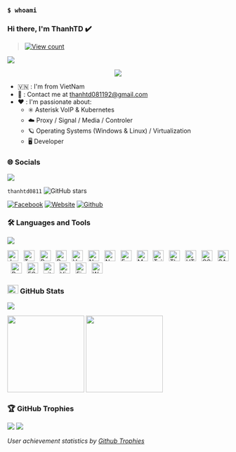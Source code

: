 ### `$ whoami`

### Hi there, I'm ThanhTD ✔️

> [![View count](https://visitcount.itsvg.in/api?id=cfotel2604&color=6&icon=0&pretty=true)](https://visitcount.itsvg.in/api?id=cfotel2604)

<img src="https://user-images.githubusercontent.com/73097560/115834477-dbab4500-a447-11eb-908a-139a6edaec5c.gif">

<p align="center" color="#36BCF7FF"><img src="https://readme-typing-svg.herokuapp.com?lines=I'm+a+Full+Stack+Developer;I'm+a+System+Engineer;I'm+a+DevSecOps Engineer"></p>

- 🇻🇳 : I'm from VietNam
- 📧 : Contact me at [thanhtd081192@gmail.com](mailto:thanhtd081192@gmail)
- ❤️ : I'm passionate about:
  - ✳️ Asterisk VoIP & Kubernetes
  - ☁️ Proxy / Signal / Media / Controler
  - 🪐 Operating Systems (Windows & Linux) / Virtualization
  - 🖥️ Developer

### 🌐 Socials
<img src="https://user-images.githubusercontent.com/73097560/115834477-dbab4500-a447-11eb-908a-139a6edaec5c.gif">

`thanhtd0811`
![GitHub stars](https://img.shields.io/github/stars/cfotel2604?style=social)

[![Facebook](https://img.shields.io/badge/Facebook-1877F2?style=for-the-badge&logo=facebook&logoColor=white)](https://www.facebook.com/tran.thanh.549)
[![Website](https://img.shields.io/badge/website-000000?style=for-the-badge&logo=About.me&logoColor=white)](https://blog.network.com/)
[![Github](https://img.shields.io/badge/GitHub-100000?style=for-the-badge&logo=github&logoColor=white)](https://github.com/cfotel2604/)

### 🛠 Languages and Tools
<img src="https://user-images.githubusercontent.com/73097560/115834477-dbab4500-a447-11eb-908a-139a6edaec5c.gif">

<img src="https://img.shields.io/badge/JavaScript-282C34?logo=javascript&logoColor=F7DF1E" title="JavaScript" height="25"/> &nbsp;
<img src="https://img.shields.io/badge/TypeScript-282C34?logo=typescript&logoColor=3178C6" title="TypeScript" height="25"/> &nbsp;
<img src="https://img.shields.io/badge/ReactJS-282C34?logo=react&logoColor=61DAFB" title="ReactJS" height="25"/> &nbsp;
<img src="https://img.shields.io/badge/Redux-282C34?logo=redux&logoColor=764ABC" title="Redux" height="25"/> &nbsp;
<img src="https://img.shields.io/badge/Vue.js-282C34?logo=vue.js&logoColor=4FC08D" title="Vue.js" height="25"/> &nbsp;
<img src="https://img.shields.io/badge/Nuxt.js-282C34?logo=nuxt.js&logoColor=4FC08D" title="Nuxt.js" height="25"/> &nbsp;
<img src="https://img.shields.io/badge/Node.js-282C34?logo=node.js&logoColor=00F200" title="Node.js" height="25"/> &nbsp;
<img src="https://img.shields.io/badge/Express-282C34?logo=express&logoColor=FFFFFF" title="Express.js" height="25"/> &nbsp;
<img src="https://img.shields.io/badge/MongoDB-282C34?logo=mongodb&logoColor=47A248" title="MongoDB" height="25"/> &nbsp;
<img src="https://img.shields.io/badge/Tailwind%20CSS-282C34?logo=tailwind-css&logoColor=38B2AC" title="TailwindCSS" height="25"/> &nbsp;
<img src="https://img.shields.io/badge/Three.js-282C34?logo=three.js&logoColor=FFFFFF" title="Three.js" height="25"/> &nbsp;
<img src="https://img.shields.io/badge/HTML5-282C34?logo=html5&logoColor=E34F26" title="HTML5" height="25"/> &nbsp;
<img src="https://img.shields.io/badge/CSS3-282C34?logo=css3&logoColor=1572B6" title="CSS3" height="25"/> &nbsp;
<img src="https://img.shields.io/badge/Sass-282C34?logo=sass&logoColor=CC6699" title="SASS" height="25"/> &nbsp;
<img src="https://img.shields.io/badge/Bootstrap-282C34?logo=bootstrap&logoColor=7952B3" title="Bootstrap" height="25"/> &nbsp;
<img src="https://img.shields.io/badge/ESLint-282C34?logo=eslint&logoColor=4B32C3" title="ESLint" height="25"/> &nbsp;
<img src="https://img.shields.io/badge/git-282C34?logo=git&logoColor=F05032" title="git" height="25"/> &nbsp;
<img src="https://img.shields.io/badge/VS%20Code-282C34?logo=visual-studio-code&logoColor=007ACC"  title="Visual Studio Code" height="25"/> &nbsp;
<img src="https://img.shields.io/badge/Firebase-282C34?logo=firebase&logoColor=FFCA28" title="Firebase" height="25"/> &nbsp;
<img src="https://img.shields.io/badge/WordPress-282C34?logo=wordPress&logoColor=21759B" title="WordPress" height="25"/> &nbsp;

### <img src="https://media.giphy.com/media/cj87CxfRtrUifF3Ryk/giphy.gif" width="25px" height="20px"> GitHub Stats
<img src="https://user-images.githubusercontent.com/73097560/115834477-dbab4500-a447-11eb-908a-139a6edaec5c.gif">

[<img src="https://github-readme-stats.vercel.app/api?username=cfotel2604&show_icons=true&count_private=true&bg_color=30,e96443,904e95&title_color=fff&text_color=fff&include_all_commits=true" height="175">](https://github-readme-stats.vercel.app/api?username=cfotel2604)
[<img src="https://github-readme-stats.vercel.app/api/top-langs/?username=cfotel2604&layout=compact&bg_color=30,e96443,904e95&title_color=fff&text_color=fff" height="175">](https://github-readme-stats.vercel.app/api/top-langs/?username=cfotel2604)

### 🏆 GitHub Trophies
<img src="https://user-images.githubusercontent.com/73097560/115834477-dbab4500-a447-11eb-908a-139a6edaec5c.gif">

<a href="https://github-trophies.vercel.app/?username=cfotel2604" target="_blank">
  <img src="https://github-trophies.vercel.app/?username=cfotel2604&theme=radical&margin-w=4&margin-h=4">
</a>

*User achievement statistics by [Github Trophies](https://github.com/cfotel2604/github-trophies)*
